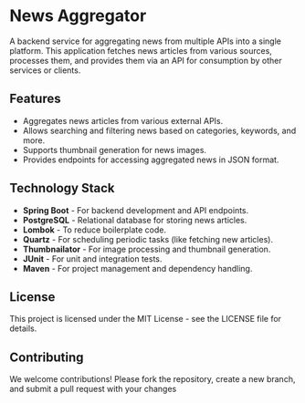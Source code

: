 # News Aggregator

A backend service for aggregating news from multiple APIs into a single platform. This application fetches news articles from various sources, processes them, and provides them via an API for consumption by other services or clients.

## Features

- Aggregates news articles from various external APIs.
- Allows searching and filtering news based on categories, keywords, and more.
- Supports thumbnail generation for news images.
- Provides endpoints for accessing aggregated news in JSON format.

## Technology Stack

- **Spring Boot** - For backend development and API endpoints.
- **PostgreSQL** - Relational database for storing news articles.
- **Lombok** - To reduce boilerplate code.
- **Quartz** - For scheduling periodic tasks (like fetching new articles).
- **Thumbnailator** - For image processing and thumbnail generation.
- **JUnit** - For unit and integration tests.
- **Maven** - For project management and dependency handling.

## License
This project is licensed under the MIT License - see the LICENSE file for details.

## Contributing
We welcome contributions! Please fork the repository, create a new branch, and submit a pull request with your changes
